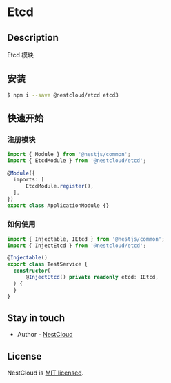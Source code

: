 # Etcd

## Description

Etcd 模块

## 安装

```bash
$ npm i --save @nestcloud/etcd etcd3
```

## 快速开始

### 注册模块

```typescript
import { Module } from '@nestjs/common';
import { EtcdModule } from '@nestcloud/etcd';

@Module({
  imports: [
      EtcdModule.register(),
  ],
})
export class ApplicationModule {}
```

### 如何使用

```typescript
import { Injectable, IEtcd } from '@nestjs/common';
import { InjectEtcd } from '@nestcloud/etcd';

@Injectable()
export class TestService {
  constructor(
      @InjectEtcd() private readonly etcd: IEtcd,
  ) {
  }
}
```

## Stay in touch

- Author - [NestCloud](https://github.com/nest-cloud)

## License

  NestCloud is [MIT licensed](LICENSE).
